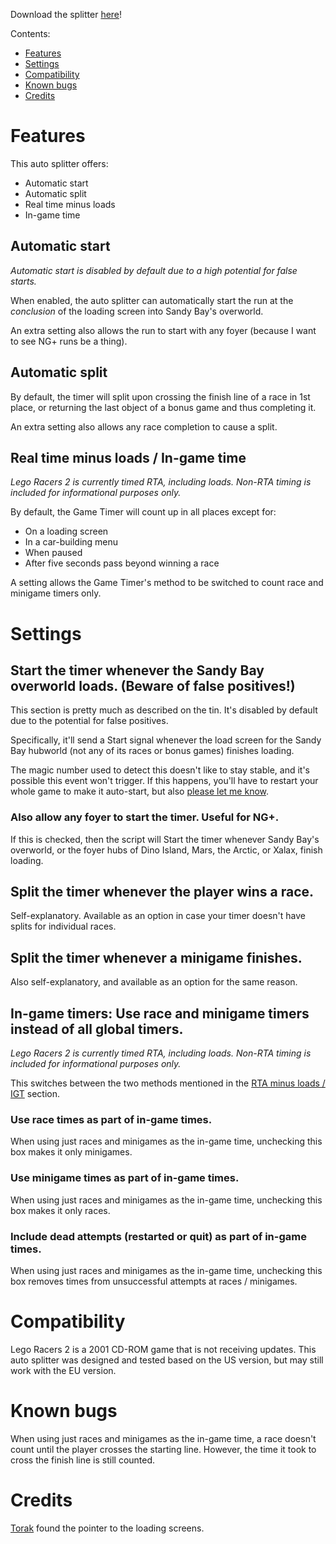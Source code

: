 Download the splitter [here](https://raw.githubusercontent.com/ShadowFoxNixill/AutoSplitters/master/LegoRacers2.asl)!

Contents:

* [Features](#features)
* [Settings](#settings)
* [Compatibility](#compatibility)
* [Known bugs](#known-bugs)
* [Credits](#credits)

# Features
This auto splitter offers:

* Automatic start
* Automatic split
* Real time minus loads
* In-game time

## Automatic start
*Automatic start is disabled by default due to a high potential for false starts.*

When enabled, the auto splitter can automatically start the run at the *conclusion* of the loading screen into Sandy Bay's overworld.

An extra setting also allows the run to start with any foyer (because I want to see NG+ runs be a thing).

## Automatic split
By default, the timer will split upon crossing the finish line of a race in 1st place, or returning the last object of a bonus game and thus completing it.

An extra setting also allows any race completion to cause a split.

## Real time minus loads / In-game time
*Lego Racers 2 is currently timed RTA, including loads. Non-RTA timing is included for informational purposes only.*

By default, the Game Timer will count up in all places except for:

* On a loading screen
* In a car-building menu
* When paused
* After five seconds pass beyond winning a race

A setting allows the Game Timer's method to be switched to count race and minigame timers only.

# Settings

## Start the timer whenever the Sandy Bay overworld loads. (Beware of false positives!)
This section is pretty much as described on the tin. It's disabled by default due to the potential for false positives.

Specifically, it'll send a Start signal whenever the load screen for the Sandy Bay hubworld (not any of its races or bonus games) finishes loading.

The magic number used to detect this doesn't like to stay stable, and it's possible this event won't trigger. If this happens, you'll have to restart your whole game to make it auto-start, but also [please let me know](https://github.com/ShadowFoxNixill/AutoSplitters/issues/).

### Also allow any foyer to start the timer. Useful for NG+.
If this is checked, then the script will Start the timer whenever Sandy Bay's overworld, or the foyer hubs of Dino Island, Mars, the Arctic, or Xalax, finish loading.

## Split the timer whenever the player wins a race.
Self-explanatory. Available as an option in case your timer doesn't have splits for individual races.

## Split the timer whenever a minigame finishes.
Also self-explanatory, and available as an option for the same reason.

## In-game timers: Use race and minigame timers instead of all global timers.
*Lego Racers 2 is currently timed RTA, including loads. Non-RTA timing is included for informational purposes only.*

This switches between the two methods mentioned in the [RTA minus loads / IGT](#real-time-minus-loads--in-game-time) section.

### Use race times as part of in-game times.
When using just races and minigames as the in-game time, unchecking this box makes it only minigames.

### Use minigame times as part of in-game times.
When using just races and minigames as the in-game time, unchecking this box makes it only races.

### Include dead attempts (restarted or quit) as part of in-game times.
When using just races and minigames as the in-game time, unchecking this box removes times from unsuccessful attempts at races / minigames.

# Compatibility
Lego Racers 2 is a 2001 CD-ROM game that is not receiving updates. This auto splitter was designed and tested based on the US version, but may still work with the EU version.

# Known bugs
When using just races and minigames as the in-game time, a race doesn't count until the player crosses the starting line. However, the time it took to cross the finish line is still counted.

# Credits
[Torak](https://www.speedrun.com/user/Torak) found the pointer to the loading screens.
